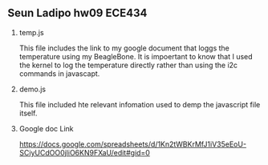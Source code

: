 ## Seun Ladipo hw09 ECE434

1. temp.js
	
	This file includes the link to my google document that loggs the temperature using my BeagleBone. It is impoertant to know that I used the kernel to log the temperature directly rather than using the i2c commands in javascapt.

2. demo.js
	
	This file included hte relevant infomation used to demp the javascript file itself.

3. Google doc Link

	https://docs.google.com/spreadsheets/d/1Kn2tWBKrMfJ1iV35eEoU-SCiyUCdOO0jliO6KN9FXaU/edit#gid=0